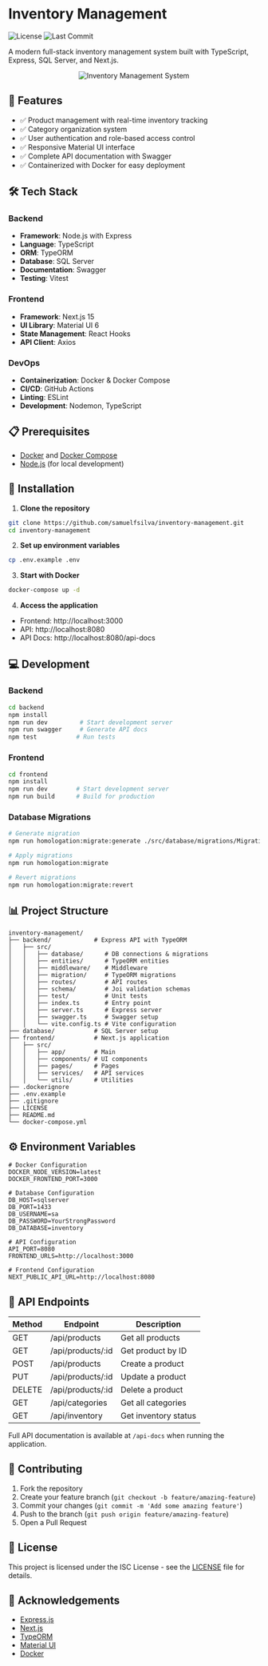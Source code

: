 # Inventory Management

![License](https://img.shields.io/github/license/samuelfsilva/inventory-management)
![Last Commit](https://img.shields.io/github/last-commit/samuelfsilva/inventory-management)

A modern full-stack inventory management system built with TypeScript, Express, SQL Server, and Next.js.

<p align="center">
  <img src="https://cdn-icons-png.flaticon.com/512/7656/7656399.png" alt="Inventory Management System" />
</p>

## 🚀 Features

- ✅ Product management with real-time inventory tracking
- ✅ Category organization system
- ✅ User authentication and role-based access control
- ✅ Responsive Material UI interface
- ✅ Complete API documentation with Swagger
- ✅ Containerized with Docker for easy deployment

## 🛠️ Tech Stack

### Backend

- **Framework**: Node.js with Express
- **Language**: TypeScript
- **ORM**: TypeORM
- **Database**: SQL Server
- **Documentation**: Swagger
- **Testing**: Vitest

### Frontend

- **Framework**: Next.js 15
- **UI Library**: Material UI 6
- **State Management**: React Hooks
- **API Client**: Axios

### DevOps

- **Containerization**: Docker & Docker Compose
- **CI/CD**: GitHub Actions
- **Linting**: ESLint
- **Development**: Nodemon, TypeScript

## 📋 Prerequisites

- [Docker](https://www.docker.com/get-started) and [Docker Compose](https://docs.docker.com/compose/install/)
- [Node.js](https://nodejs.org/) (for local development)

## 🔧 Installation

1. **Clone the repository**

```bash
git clone https://github.com/samuelfsilva/inventory-management.git
cd inventory-management
```

2. **Set up environment variables**

```bash
cp .env.example .env
```

3. **Start with Docker**

```bash
docker-compose up -d
```

4. **Access the application**

- Frontend: http://localhost:3000
- API: http://localhost:8080
- API Docs: http://localhost:8080/api-docs

## 💻 Development

### Backend

```bash
cd backend
npm install
npm run dev         # Start development server
npm run swagger     # Generate API docs
npm test           # Run tests
```

### Frontend

```bash
cd frontend
npm install
npm run dev        # Start development server
npm run build      # Build for production
```

### Database Migrations

```bash
# Generate migration
npm run homologation:migrate:generate ./src/database/migrations/MigrationName

# Apply migrations
npm run homologation:migrate

# Revert migrations
npm run homologation:migrate:revert
```

## 📊 Project Structure

```
inventory-management/
├── backend/            # Express API with TypeORM
│   ├── src/
│   │   ├── database/      # DB connections & migrations
│   │   ├── entities/      # TypeORM entities
│   │   ├── middleware/    # Middleware
│   │   ├── migration/     # TypeORM migrations
│   │   ├── routes/        # API routes
│   │   ├── schema/        # Joi validation schemas
│   │   ├── test/          # Unit tests
│   │   ├── index.ts       # Entry point
│   │   ├── server.ts      # Express server
│   │   ├── swagger.ts     # Swagger setup
│   │   └── vite.config.ts # Vite configuration
├── database/           # SQL Server setup
├── frontend/           # Next.js application
│   ├── src/
│   │   ├── app/        # Main
│   │   ├── components/ # UI components
│   │   ├── pages/      # Pages
│   │   ├── services/   # API services
│   │   └── utils/      # Utilities
├── .dockerignore
├── .env.example
├── .gitignore
├── LICENSE
├── README.md
└── docker-compose.yml
```

## ⚙️ Environment Variables

```
# Docker Configuration
DOCKER_NODE_VERSION=latest
DOCKER_FRONTEND_PORT=3000

# Database Configuration
DB_HOST=sqlserver
DB_PORT=1433
DB_USERNAME=sa
DB_PASSWORD=YourStrongPassword
DB_DATABASE=inventory

# API Configuration
API_PORT=8080
FRONTEND_URLS=http://localhost:3000

# Frontend Configuration
NEXT_PUBLIC_API_URL=http://localhost:8080
```

## 📌 API Endpoints

| Method | Endpoint          | Description          |
| ------ | ----------------- | -------------------- |
| GET    | /api/products     | Get all products     |
| GET    | /api/products/:id | Get product by ID    |
| POST   | /api/products     | Create a product     |
| PUT    | /api/products/:id | Update a product     |
| DELETE | /api/products/:id | Delete a product     |
| GET    | /api/categories   | Get all categories   |
| GET    | /api/inventory    | Get inventory status |

Full API documentation is available at `/api-docs` when running the application.

## 🤝 Contributing

1. Fork the repository
2. Create your feature branch (`git checkout -b feature/amazing-feature`)
3. Commit your changes (`git commit -m 'Add some amazing feature'`)
4. Push to the branch (`git push origin feature/amazing-feature`)
5. Open a Pull Request

## 📄 License

This project is licensed under the ISC License - see the [LICENSE](LICENSE) file for details.

## 🙏 Acknowledgements

- [Express.js](https://expressjs.com/)
- [Next.js](https://nextjs.org/)
- [TypeORM](https://typeorm.io/)
- [Material UI](https://mui.com/)
- [Docker](https://www.docker.com/)
